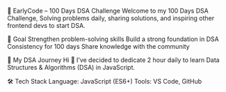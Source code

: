 🚀 EarlyCode – 100 Days DSA Challenge
Welcome to my 100 Days DSA Challenge, 
Solving problems daily, sharing solutions, and inspiring other frontend devs to start DSA.

🧭 Goal
Strengthen problem-solving skills
Build a strong foundation in DSA
Consistency for 100 days
Share knowledge with the community

🚀 My DSA Journey
Hi 👋
I’ve decided to dedicate 2 hour daily to learn Data Structures & Algorithms (DSA) in JavaScript.

🛠️ Tech Stack
Language: JavaScript (ES6+)
Tools: VS Code, GitHub
